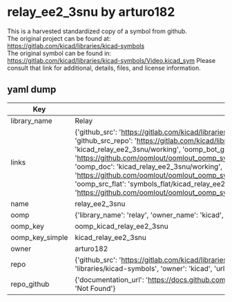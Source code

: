 # relay_ee2_3snu by arturo182  
This is a harvested standardized copy of a symbol from github.  
The original project can be found at:  
https://gitlab.com/kicad/libraries/kicad-symbols  
The original symbol can be found in:
https://gitlab.com/kicad/libraries/kicad-symbols/Video.kicad_sym
Please consult that link for additional, details, files, and license information.  
## yaml dump  
| Key | Value |  
| --- | --- |  
| library_name | Relay |  
| links | {'github_src': 'https://gitlab.com/kicad/libraries/kicad-symbols/Video.kicad_sym', 'github_src_repo': 'https://gitlab.com/kicad/libraries/kicad-symbols', 'oomp_bot': 'kicad_relay_ee2_3snu/working', 'oomp_bot_github': 'https://github.com/oomlout/oomlout_oomp_symbol_bot/tree/main/kicad_relay_ee2_3snu/working', 'oomp_doc': 'kicad_relay_ee2_3snu/working', 'oomp_doc_github': 'https://github.com/oomlout/oomlout_oomp_symbol_doc/tree/main/kicad_relay_ee2_3snu/working', 'oomp_src_flat': 'symbols_flat/kicad_relay_ee2_3snu/working', 'oomp_src_flat_github': 'https://github.com/oomlout/oomlout_oomp_symbol_src/tree/main/kicad_relay_ee2_3snu/working'} |  
| name | relay_ee2_3snu |  
| oomp | {'library_name': 'relay', 'owner_name': 'kicad', 'symbol_name': 'relay_ee2_3snu'} |  
| oomp_key | oomp_kicad_relay_ee2_3snu |  
| oomp_key_simple | kicad_relay_ee2_3snu |  
| owner | arturo182 |  
| repo | {'github_src': 'https://gitlab.com/kicad/libraries/kicad-symbols/Video.kicad_sym', 'name': 'libraries/kicad-symbols', 'owner': 'kicad', 'url': 'https://gitlab.com/kicad/libraries/kicad-symbols'} |  
| repo_github | {'documentation_url': 'https://docs.github.com/rest/repos/repos#get-a-repository', 'message': 'Not Found'} |  

